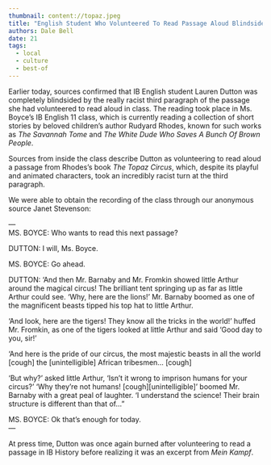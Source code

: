 ```yaml
---
thumbnail: content://topaz.jpeg
title: "English Student Who Volunteered To Read Passage Aloud Blindsided By Super Racist Third Paragraph"
authors: Dale Bell
date: 21
tags:
  - local
  - culture
  - best-of
---
```


Earlier today, sources confirmed that IB English student Lauren Dutton was completely blindsided by the really racist third paragraph of the passage she had volunteered to read aloud in class. The reading took place in Ms. Boyce’s IB English 11 class, which is currently reading a collection of short stories by beloved children’s author Rudyard Rhodes, known for such works as *The Savannah Tome* and *The White Dude Who Saves A Bunch Of Brown People*.

Sources from inside the class describe Dutton as volunteering to read aloud a passage from Rhodes’s book *The Topaz Circus*, which, despite its playful and animated characters, took an incredibly racist turn at the third paragraph.

We were able to obtain the recording of the class through our anonymous source Janet Stevenson:

—\
MS. BOYCE: Who wants to read this next passage?

DUTTON: I will, Ms. Boyce.

MS. BOYCE: Go ahead.

DUTTON: ‘And then Mr. Barnaby and Mr. Fromkin showed little Arthur around the magical circus! The brilliant tent springing up as far as little Arthur could see. ‘Why, here are the lions!’ Mr. Barnaby boomed as one of the magnificent beasts tipped his top hat to little Arthur.

‘And look, here are the tigers! They know all the tricks in the world!’ huffed Mr. Fromkin, as one of the tigers looked at little Arthur and said ‘Good day to you, sir!’

‘And here is the pride of our circus, the most majestic beasts in all the world [cough] the [unintelligible] African tribesmen… [cough]

‘But why?’ asked little Arthur, ‘Isn’t it wrong to imprison humans for your circus?’ ‘Why they’re not humans! [cough][unintelligible]’ boomed Mr. Barnaby with a great peal of laughter. ‘I understand the science! Their brain structure is different than that of…”

MS. BOYCE: Ok that’s enough for today.\
—

At press time, Dutton was once again burned after volunteering to read a passage in IB History before realizing it was an excerpt from *Mein Kampf*.